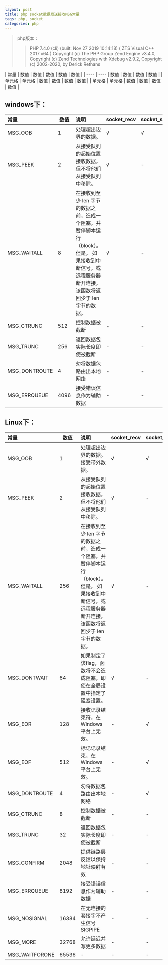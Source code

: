 ```yaml
---
layout: post
title: php socket数据发送接收MSG常量
tags: php, socket
categories: php
---
```

>php版本：
>>PHP 7.4.0 (cli) (built: Nov 27 2019 10:14:18) ( ZTS Visual C++ 2017 x64 )
Copyright (c) The PHP Group
Zend Engine v3.4.0, Copyright (c) Zend Technologies
    with Xdebug v2.9.2, Copyright (c) 2002-2020, by Derick Rethans

|  常量   | 数值  | 数值  | 数值  | 数值  | 数值  |
|  ----  | ----  | 数值  | 数值  | 数值  | 数值  |
| 单元格  | 单元格 | 数值  | 数值  | 数值  | 数值  |
| 单元格  | 单元格 | 数值  | 数值  | 数值  | 数值  |

## windows下：
| 常量 | 数值 | 说明 | socket_recv | socket_send |
| :------- | ------- | :------- | ------- | ------- |
| MSG_OOB        | 1 | 处理超出边界的数据。 | √ | √ |
| MSG_PEEK       | 2 | 从接受队列的起始位置接收数据，但不将他们从接受队列中移除。 | √ | - |
| MSG_WAITALL    | 8 | 在接收到至少 len 字节的数据之前，造成一个阻塞，并暂停脚本运行（block）。但是， 如果接收到中断信号，或远程服务器断开连接，该函数将返回少于 len 字节的数据。 | √ | - |
| MSG_CTRUNC     | 512 | 控制数据被截断 | - | - |
| MSG_TRUNC      | 256 | 返回数据包实际长度即使被截断 | - | - |
| MSG_DONTROUTE  | 4 | 勿将数据包路由出本地网络 | - | - |
| MSG_ERRQUEUE   | 4096 | 接受错误信息作为辅助数据 | - | - |

## Linux下：
| 常量 | 数值 | 说明 | socket_recv | socket_send |
| :------- | ------- | :------- | ------- | ------- |
|MSG_OOB        |1|处理超出边界的数据。接受带外数据。|√|√|
|MSG_PEEK       |2|从接受队列的起始位置接收数据，但不将他们从接受队列中移除。|√|-|
|MSG_WAITALL    |256|在接收到至少 len 字节的数据之前，造成一个阻塞，并暂停脚本运行（block）。但是， 如果接收到中断信号，或远程服务器断开连接，该函数将返回少于 len 字节的数据。|√|-|
|MSG_DONTWAIT   |64|如果制定了该flag，函数将不会造成阻塞，即使在全局设置中指定了阻塞设置。|√|-|
|MSG_EOR        |128|接收记录结束符，在 Windows 平台上无效。|-|√|
|MSG_EOF        |512|标记记录结束，在 Windows 平台上无效。|-|√|
|MSG_DONTROUTE  |4|勿将数据包路由出本地网络|-|√|
|MSG_CTRUNC     |8|控制数据被截断|-|-|
|MSG_TRUNC      |32|返回数据包实际长度即使被截断|-|-|
|MSG_CONFIRM    |2048|提供链路层反馈以保持地址映射有效|-|-|
|MSG_ERRQUEUE   |8192|接受错误信息作为辅助数据|-|-|
|MSG_NOSIGNAL   |16384|在无连接的套接字不产生信号SIGPIPE|-|-|
|MSG_MORE       |32768|允许延迟并写更多数据|-|-|
|MSG_WAITFORONE |65536|-|-|-|
